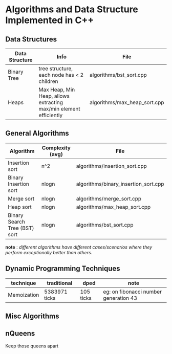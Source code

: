 # Algorithms and Data Structure Implemented in C++

## Data Structures
Data Structure | Info | File
--- | --- | ---
Binary Tree | tree structure, each node has < 2 children | algorithms/bst_sort.cpp
Heaps | Max Heap, Min Heap, allows extracting max/min element efficiently | algorithms/max_heap_sort.cpp

## General Algorithms

Algorithm | Complexity (avg)  | File
--- | --- | ---
Insertion sort | n^2 | algorithms/insertion_sort.cpp
Binary Insertion sort | nlogn | algorithms/binary_insertion_sort.cpp
Merge sort | nlogn | algorithms/merge_sort.cpp
Heap sort  | nlogn | algorithms/max_heap_sort.cpp
Binary Search Tree (BST) sort  | nlogn | algorithms/bst_sort.cpp

**note** : *different algorithms have different cases/scenarios where they perform exceptionally better than others.*

## Dynamic Programming Techniques

technique | traditional | dped | note
---	| --- | --- | --
Memoization | 5383971 ticks | 105 ticks | eg: on fibonacci number generation 43

## Misc Algorithms

## nQueens
Keep those queens apart
